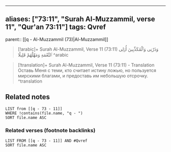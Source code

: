 
---
aliases: ["73:11", "Surah Al-Muzzammil, verse 11", "Qur'an 73:11"]
tags: Qvref
---

parent:: [[q - Al-Muzzammil (73)|Al-Muzzammil]]

> [!arabic]+ Surah Al-Muzzammil, Verse 11 (73:11)
> <span class="quran-arabic">وَذَرْنِى وَٱلْمُكَذِّبِينَ أُو۟لِى ٱلنَّعْمَةِ وَمَهِّلْهُمْ قَلِيلًا</span>
^arabic

> [!translation]+ Surah Al-Muzzammil, Verse 11 (73:11) - Translation
> Оставь Меня с теми, кто считает истину ложью, но пользуется мирскими благами, и предоставь им небольшую отсрочку.
^translation



## Related notes
```dataview
LIST from [[q - 73 - 11]]
WHERE !contains(file.name, "q - ")
SORT file.name ASC
```

### Related verses (footnote backlinks)
```dataview
LIST FROM [[q - 73 - 11]] AND #Qvref
SORT file.name ASC
```

